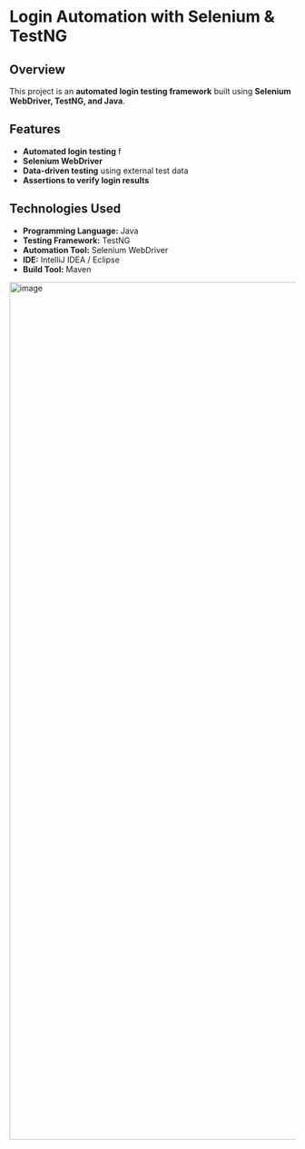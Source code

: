 #  Login Automation with Selenium & TestNG  

##  Overview  
This project is an **automated login testing framework** built using **Selenium WebDriver, TestNG, and Java**. 

##  Features  
-  **Automated login testing** f
-  **Selenium WebDriver** 
-  **Data-driven testing** using external test data  
-  **Assertions to verify login results**  

##  Technologies Used  
- **Programming Language:** Java  
- **Testing Framework:** TestNG  
- **Automation Tool:** Selenium WebDriver  
- **IDE:** IntelliJ IDEA / Eclipse  
- **Build Tool:** Maven  

<img width="1512" alt="image" src="https://github.com/user-attachments/assets/2ec28e94-ef8d-4101-bb0e-70f0b0cb31b6" />
